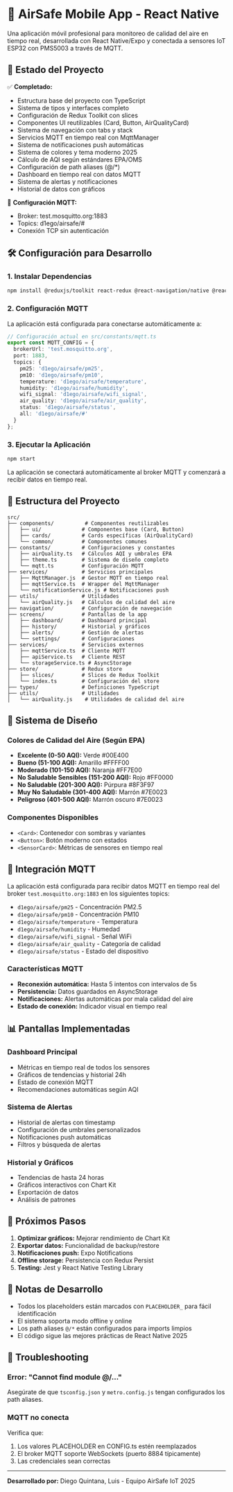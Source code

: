 # 📱 AirSafe Mobile App - React Native

Una aplicación móvil profesional para monitoreo de calidad del aire en tiempo real, desarrollada con React Native/Expo y conectada a sensores IoT ESP32 con PMS5003 a través de MQTT.

## 🚀 Estado del Proyecto

✅ **Completado:**
- Estructura base del proyecto con TypeScript
- Sistema de tipos y interfaces completo
- Configuración de Redux Toolkit con slices
- Componentes UI reutilizables (Card, Button, AirQualityCard)
- Sistema de navegación con tabs y stack
- Servicios MQTT en tiempo real con MqttManager
- Sistema de notificaciones push automáticas
- Sistema de colores y tema moderno 2025
- Cálculo de AQI según estándares EPA/OMS
- Configuración de path aliases (@/*)
- Dashboard en tiempo real con datos MQTT
- Sistema de alertas y notificaciones
- Historial de datos con gráficos

🔧 **Configuración MQTT:**
- Broker: test.mosquitto.org:1883
- Topics: d1ego/airsafe/#
- Conexión TCP sin autenticación

## 🛠️ Configuración para Desarrollo

### 1. Instalar Dependencias

```bash
npm install @reduxjs/toolkit react-redux @react-navigation/native @react-navigation/bottom-tabs @react-navigation/stack react-native-screens react-native-safe-area-context @react-native-async-storage/async-storage expo-notifications react-native-chart-kit react-native-svg paho-mqtt
```

### 2. Configuración MQTT

La aplicación está configurada para conectarse automáticamente a:

```typescript
// Configuración actual en src/constants/mqtt.ts
export const MQTT_CONFIG = {
  brokerUrl: 'test.mosquitto.org',
  port: 1883,
  topics: {
    pm25: 'd1ego/airsafe/pm25',
    pm10: 'd1ego/airsafe/pm10',
    temperature: 'd1ego/airsafe/temperature',
    humidity: 'd1ego/airsafe/humidity',
    wifi_signal: 'd1ego/airsafe/wifi_signal',
    air_quality: 'd1ego/airsafe/air_quality',
    status: 'd1ego/airsafe/status',
    all: 'd1ego/airsafe/#'
  }
};
```

### 3. Ejecutar la Aplicación

```bash
npm start
```

La aplicación se conectará automáticamente al broker MQTT y comenzará a recibir datos en tiempo real.

## 📁 Estructura del Proyecto

```
src/
├── components/          # Componentes reutilizables
│   ├── ui/             # Componentes base (Card, Button)
│   ├── cards/          # Cards específicas (AirQualityCard)
│   └── common/         # Componentes comunes
├── constants/          # Configuraciones y constantes
│   ├── airQuality.ts   # Cálculos AQI y umbrales EPA
│   ├── theme.ts        # Sistema de diseño completo
│   └── mqtt.ts         # Configuración MQTT
├── services/           # Servicios principales
│   ├── MqttManager.js  # Gestor MQTT en tiempo real
│   ├── mqttService.ts  # Wrapper del MqttManager
│   └── notificationService.js # Notificaciones push
├── utils/              # Utilidades
│   └── airQuality.js   # Cálculos de calidad del aire
├── navigation/         # Configuración de navegación
├── screens/            # Pantallas de la app
│   ├── dashboard/      # Dashboard principal
│   ├── history/        # Historial y gráficos
│   ├── alerts/         # Gestión de alertas
│   └── settings/       # Configuraciones
├── services/           # Servicios externos
│   ├── mqttService.ts  # Cliente MQTT
│   ├── apiService.ts   # Cliente REST
│   └── storageService.ts # AsyncStorage
├── store/              # Redux store
│   ├── slices/         # Slices de Redux Toolkit
│   └── index.ts        # Configuración del store
├── types/              # Definiciones TypeScript
├── utils/              # Utilidades
│   └── airQuality.js    # Utilidades de calidad del aire
```

## 🎨 Sistema de Diseño

### Colores de Calidad del Aire (Según EPA)
- **Excelente (0-50 AQI):** Verde #00E400
- **Bueno (51-100 AQI):** Amarillo #FFFF00
- **Moderado (101-150 AQI):** Naranja #FF7E00
- **No Saludable Sensibles (151-200 AQI):** Rojo #FF0000
- **No Saludable (201-300 AQI):** Púrpura #8F3F97
- **Muy No Saludable (301-400 AQI):** Marrón #7E0023
- **Peligroso (401-500 AQI):** Marrón oscuro #7E0023

### Componentes Disponibles
- `<Card>`: Contenedor con sombras y variantes
- `<Button>`: Botón moderno con estados
- `<SensorCard>`: Métricas de sensores en tiempo real

## 🔌 Integración MQTT

La aplicación está configurada para recibir datos MQTT en tiempo real del broker `test.mosquitto.org:1883` en los siguientes topics:

- `d1ego/airsafe/pm25` - Concentración PM2.5
- `d1ego/airsafe/pm10` - Concentración PM10  
- `d1ego/airsafe/temperature` - Temperatura
- `d1ego/airsafe/humidity` - Humedad
- `d1ego/airsafe/wifi_signal` - Señal WiFi
- `d1ego/airsafe/air_quality` - Categoría de calidad
- `d1ego/airsafe/status` - Estado del dispositivo

### Características MQTT
- **Reconexión automática:** Hasta 5 intentos con intervalos de 5s
- **Persistencia:** Datos guardados en AsyncStorage
- **Notificaciones:** Alertas automáticas por mala calidad del aire
- **Estado de conexión:** Indicador visual en tiempo real

## 📊 Pantallas Implementadas

### Dashboard Principal
- Métricas en tiempo real de todos los sensores
- Gráficos de tendencias y historial 24h
- Estado de conexión MQTT
- Recomendaciones automáticas según AQI

### Sistema de Alertas
- Historial de alertas con timestamp
- Configuración de umbrales personalizados
- Notificaciones push automáticas
- Filtros y búsqueda de alertas

### Historial y Gráficos
- Tendencias de hasta 24 horas
- Gráficos interactivos con Chart Kit
- Exportación de datos
- Análisis de patrones

## 🚀 Próximos Pasos

1. **Optimizar gráficos:** Mejorar rendimiento de Chart Kit
2. **Exportar datos:** Funcionalidad de backup/restore
3. **Notificaciones push:** Expo Notifications
4. **Offline storage:** Persistencia con Redux Persist
5. **Testing:** Jest y React Native Testing Library

## 📝 Notas de Desarrollo

- Todos los placeholders están marcados con `PLACEHOLDER_` para fácil identificación
- El sistema soporta modo offline y online
- Los path aliases `@/*` están configurados para imports limpios
- El código sigue las mejores prácticas de React Native 2025

## 🔧 Troubleshooting

### Error: "Cannot find module @/..."
Asegúrate de que `tsconfig.json` y `metro.config.js` tengan configurados los path aliases.

### MQTT no conecta
Verifica que:
1. Los valores PLACEHOLDER en CONFIG.ts estén reemplazados
2. El broker MQTT soporte WebSockets (puerto 8884 típicamente)
3. Las credenciales sean correctas


---

**Desarrollado por:** Diego Quintana, Luis - Equipo AirSafe IoT 2025
